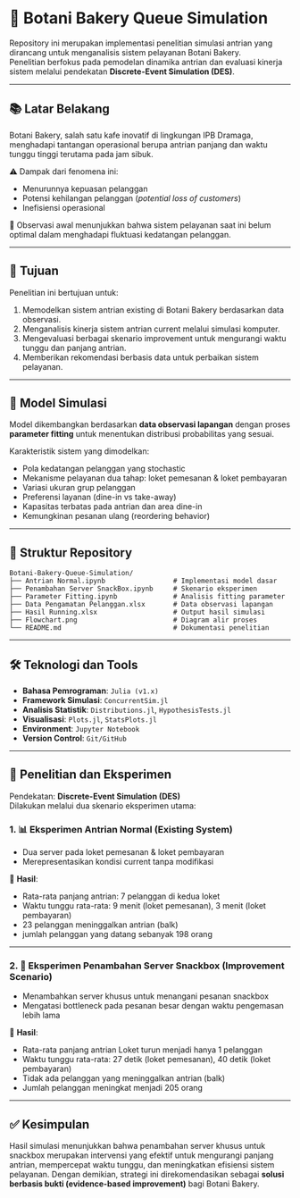 # 🍞 Botani Bakery Queue Simulation

Repository ini merupakan implementasi penelitian simulasi antrian yang dirancang untuk menganalisis sistem pelayanan Botani Bakery.  
Penelitian berfokus pada pemodelan dinamika antrian dan evaluasi kinerja sistem melalui pendekatan **Discrete-Event Simulation (DES)**.

---

## 📚 Latar Belakang
Botani Bakery, salah satu kafe inovatif di lingkungan IPB Dramaga, menghadapi tantangan operasional berupa antrian panjang dan waktu tunggu tinggi terutama pada jam sibuk.  

⚠️ Dampak dari fenomena ini:
- Menurunnya kepuasan pelanggan  
- Potensi kehilangan pelanggan (*potential loss of customers*)  
- Inefisiensi operasional  

📌 Observasi awal menunjukkan bahwa sistem pelayanan saat ini belum optimal dalam menghadapi fluktuasi kedatangan pelanggan.

---

## 🎯 Tujuan
Penelitian ini bertujuan untuk:
1. Memodelkan sistem antrian existing di Botani Bakery berdasarkan data observasi.  
2. Menganalisis kinerja sistem antrian current melalui simulasi komputer.  
3. Mengevaluasi berbagai skenario improvement untuk mengurangi waktu tunggu dan panjang antrian.  
4. Memberikan rekomendasi berbasis data untuk perbaikan sistem pelayanan.  

---

## 🧩 Model Simulasi
Model dikembangkan berdasarkan **data observasi lapangan** dengan proses **parameter fitting** untuk menentukan distribusi probabilitas yang sesuai.  

Karakteristik sistem yang dimodelkan:
- Pola kedatangan pelanggan yang stochastic  
- Mekanisme pelayanan dua tahap: loket pemesanan & loket pembayaran  
- Variasi ukuran grup pelanggan  
- Preferensi layanan (dine-in vs take-away)  
- Kapasitas terbatas pada antrian dan area dine-in  
- Kemungkinan pesanan ulang (reordering behavior)  

---

## 📂 Struktur Repository
```
Botani-Bakery-Queue-Simulation/
├── Antrian Normal.ipynb                 # Implementasi model dasar
├── Penambahan Server SnackBox.ipynb     # Skenario eksperimen
├── Parameter Fitting.ipynb              # Analisis fitting parameter
├── Data Pengamatan Pelanggan.xlsx       # Data observasi lapangan
├── Hasil Running.xlsx                   # Output hasil simulasi
├── Flowchart.png                        # Diagram alir proses
└── README.md                            # Dokumentasi penelitian
```
---

## 🛠️ Teknologi dan Tools
- **Bahasa Pemrograman**: `Julia (v1.x)`  
- **Framework Simulasi**: `ConcurrentSim.jl`  
- **Analisis Statistik**: `Distributions.jl`, `HypothesisTests.jl`  
- **Visualisasi**: `Plots.jl`, `StatsPlots.jl`  
- **Environment**: `Jupyter Notebook`  
- **Version Control**: `Git/GitHub`  

---

## 🧪 Penelitian dan Eksperimen

Pendekatan: **Discrete-Event Simulation (DES)**  
Dilakukan melalui dua skenario eksperimen utama:

### 1. 📊 Eksperimen Antrian Normal (Existing System)  
- Dua server pada loket pemesanan & loket pembayaran  
- Merepresentasikan kondisi current tanpa modifikasi  

📌 **Hasil**:
- Rata-rata panjang antrian: 7 pelanggan di kedua loket  
- Waktu tunggu rata-rata: 9 menit (loket pemesanan), 3 menit (loket pembayaran)  
- 23 pelanggan meninggalkan antrian (balk)
- jumlah pelanggan yang datang sebanyak 198 orang  

---

### 2. 🚀 Eksperimen Penambahan Server Snackbox (Improvement Scenario)  
- Menambahkan server khusus untuk menangani pesanan snackbox  
- Mengatasi bottleneck pada pesanan besar dengan waktu pengemasan lebih lama  

📌 **Hasil**:
- Rata-rata panjang antrian Loket turun menjadi hanya 1 pelanggan
- Waktu tunggu rata-rata: 27 detik (loket pemesanan), 40 detik (loket pembayaran)  
- Tidak ada pelanggan yang meninggalkan antrian (balk)
- Jumlah pelanggan meningkat menjadi 205 orang
  
---

## ✅ Kesimpulan
Hasil simulasi menunjukkan bahwa penambahan server khusus untuk snackbox merupakan intervensi yang efektif untuk mengurangi panjang antrian, mempercepat waktu tunggu, dan meningkatkan efisiensi sistem pelayanan. Dengan demikian, strategi ini direkomendasikan sebagai **solusi berbasis bukti (evidence-based improvement)** bagi Botani Bakery.  
